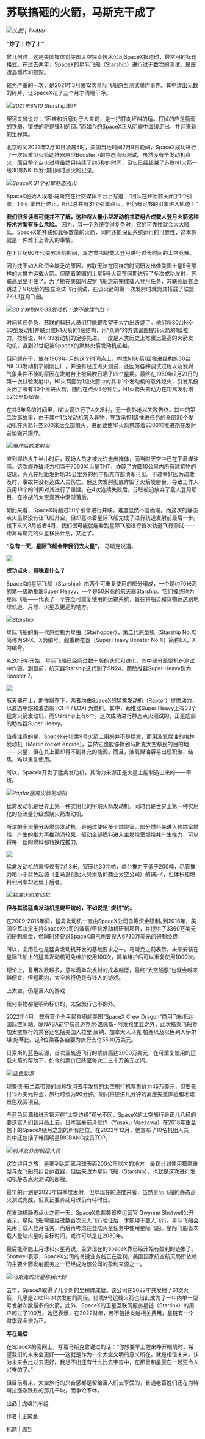 # 苏联搞砸的火箭，马斯克干成了

![](https://inews.gtimg.com/newsapp_bt/0/15657794666/1000)_头图 | Twitter_

**“炸了！炸了！”**

曾几何时，这是美国媒体对美国太空探索技术公司SpaceX报道时，最常用的标题格式。在过去两年，SpaceX的星际飞船（Starship）进行过无数次的测试，屡屡遭遇爆炸和损毁。

较为严重的一次，是2021年3月第12次星际飞船原型测试爆炸事件。其中炸出无数的碎片，让SpaceX花了三个月才清理干净。

![](https://inews.gtimg.com/newsapp_bt/0/15657794672/1000)_2021年SN10
Starship爆炸_

契诃夫曾说过：“困难和折磨对于人来说，是一把打向坯料的锤。打掉的应是脆弱的铁屑，锻成的将是锋利的钢。”而如今的SpaceX正从阴霾中缓缓走出，并迎来新的里程碑。

北京时间2023年2月10日凌晨5时，美国当地时间2月9日晚间，SpaceX成功进行了一次超重型火箭助推器原型Booster
7的静态点火测试。虽然没有全发动机点火，而且整个点火过程虽然只持续了约5秒的时间，但它已经超越了苏联N1火箭一级30颗NK-15发动机同时点火的记录。

![](https://inews.gtimg.com/newsapp_match/0/15657794675/0)_SpaceX 31个引擎静态点火_

SpaceX创始人埃隆·马斯克在社交媒体平台上写道：“团队在开始前关闭了1个引擎，1个引擎自行停止，所以总共有31个引擎点火。但仍有足够的引擎进入轨道！”

**我们很多读者可能并不了解，这种将大量小型发动机并联组合成载人登月火箭这种技术方案有多么危险。**
因为，当一个系统变得复杂时，它的可靠性就会大大降低。SpaceX能并联如此多数量的火箭，同时还能保证系统运行的可靠性，这本身就是一件难于上青天的事情。

在上世纪60年代美苏冷战期间，双方曾围绕载人登月进行过长时间的太空竞赛。

因为技不如人和资金缺乏的原因，苏联无法在同样的时间研发出像美国土星5号那样的大推力运载火箭。但随着美国的土星5号火箭在同期进行了多次成功发射，苏联高层坐不住了。为了抢在美国阿波罗飞船之前完成载人登月任务，苏联高层甚至跳过了N1火箭的独立测试飞行测试，在该火箭的第一次发射时就为其搭载了联盟7K-L1登月飞船。

![](https://inews.gtimg.com/newsapp_bt/0/15657794699/1000)_30个并联NK-33发动机：像不像煤气灶？_

时间紧任务急，苏联的科研人员们只能寄希望于大力出奇迹了。他们将30台NK-33型发动机并联组成N1火箭的1级结构，用“众筹”的方式试图提升火箭的1级推力。按理说，NK-33发动机的足够先进，一度是人类历史上推重比最高的火箭发动机，直到21世纪被SpaceX的默林火箭发动机超越。

但问题在于，放在1969年1月的这个时间点上，构成N1火箭1级推进结构的30台NK-33发动机才刚刚出厂，并没有经过点火测试，还因为各种调试过程以及发射气象条件不佳的原因在发射台上被风吹日晒了四个星期。最终在1969年2月21日的第一次试验发射中，N1火箭因为1级火箭中的其中1个发动机的意外熄火，引发系统关闭了所有30个推进火箭。随后在点火3分钟后，N1火箭失去动力在距离发射塔52公里处坠毁。

在共3年多的时间里，N1火箭进行了4次发射，无一例外地以失败告终。其中的第二次事故里，由于其中1台发动机吸入异物，导致承担1级推进任务的全部30个发动机在火箭升空200米后全部熄火，进而致使N1火箭携带着2300吨推进剂在发射台坠毁并爆炸。

![](https://inews.gtimg.com/newsapp_bt/0/15657794713/1000)_爆炸后的发射台_

直到爆炸发生半小时后，现场人员才被允许走出掩体，而当时天空中还在下着煤油雨。这次爆炸破坏力相当于7000吨当量TNT，炸碎了方圆10公里内所有建筑物的玻璃，火光在相距发射场35公里外的列宁斯克市都清晰可见。不过幸好因为疏散及时，事故并没有造成人员伤亡。但这次发射彻底炸毁了火箭发射台，导致工作人员用18个的时间对其进行了重建。在4次连续失败后，苏联被迫放弃了载人登月项目，在冷战的太空竞赛中渐渐落后。

如此来看，SpaceX将超过30个引擎进行并联，难度显然不言而喻。而这次的静态点火虽然没有让飞船升空，但却意味着星际飞船完成了进行轨道发射前最后一步。接下来的3月或者4月，我们很可能就能看到星际飞船进行首次轨道飞行测试——距离马斯克的火星移民计划，又近了。

**“总有一天，星际飞船会带我们去火星”。** 马斯克说道。

![](https://inews.gtimg.com/newsapp_bt/0/15657794715/1000)

**成功点火，意味着什么？**

SpaceX的星际飞船（Starship）由两个可重复使用的部分组成，一个是约70米高的第一级助推器Super
Heavy，一个是50米高的航天器Starship。它们被统称为星际飞船——代表了一个完全可重复使用的运输系统，旨在将船员和货物运送到地球轨道、月球、火星及更远的地方。

![](https://inews.gtimg.com/newsapp_bt/0/15657794718/1000)_Starship_

星际飞船的第一代原型机为星虫（Starhopper），第二代原型机（Starship No.X）简称为SNX，X为编号。超重助推器（Super Heavy
Booster No.X）简称BX，X为编号。

从2019年开始，星际飞船已经历过数十版的迭代和进化，其中部分原型机在测试中炸毁。到目前，航天器Starship迭代到了SN24，而助推器Super
Heavy则为Booster 7。

![](https://inews.gtimg.com/newsapp_bt/0/15657794739/1000)

航天器在上，助推器在下，两者均由SpaceX的猛禽发动机（Raptor）提供动力，以液态甲烷和液态氧 (CH4 / LOX) 为燃料。其中，助推器Super
Heavy上有33个猛禽火箭发动机，而Starship上有6个。这次成功进行静态点火测试的，正是底部的助推器Super Heavy。

值得注意的是，SpaceX在猎鹰9号火箭上用的并不是猛禽，而用液氧煤油的梅林发动机（Merlin rocket
engine）。虽然它也能够撑到马斯克太空移民的目的地——火星，但在其上面却得不到补充的能源。而且，液氧煤油容易出现积碳、结焦，难以重复使用。

所以，SpaceX开发了猛禽发动机，其动力来源正是火星上能制造出来的——甲烷。

![](https://inews.gtimg.com/newsapp_bt/0/15657794742/1000)_Raptor猛禽火箭发动机_

猛禽发动机是世界上第一种实用化的甲烷火箭发动机，同时也是世界上第一种实用化的全流量分级燃烧火箭发动机。

所谓的全流量分级燃烧发动机，是通过使用多个燃烧室，部分燃料先进入预燃室燃烧，产生的推力再推动涡轮泵，驱动全部燃料进入主燃烧室燃烧并产生推力，可以将每一丝的燃料都转换成推力。

![](https://inews.gtimg.com/newsapp_bt/0/15657794745/1000)

猛禽发动机的直径仅有为1.3米，室压约30兆帕，单台推力不低于200吨，尽管推力略小于蓝色起源（亚马逊创始人贝索斯的商业太空公司）的BE-4，但体积和燃料利用率却远优于后者。

![](https://inews.gtimg.com/newsapp_match/0/15657794749/0)_猛禽火箭发动机_

**但与其说猛禽发动机是烧甲烷的，不如说是“烧钱”的。**

在2009-2015年间，猛禽发动机一直由SpaceX公司自筹资金研制｡到2016年，美国空军决定支持SpaceX公司的液氧/甲烷发动机研制项目，并提供了3360万美元的研制资金，但同时还要求SpaceX自己也要投入6730万美元的研制经费｡

所以，复用性也是猛禽发动机开发的基础要求之一。马斯克之前表示，未来安装在星际飞船上的猛禽发动机可免维护使用100次，简单维护后可以重复使用1000次。

理论上，复用次数越多，意味着单次发射的成本越低，最终“太空船票”也就会越来越便宜。但短期内，太空旅行仍是有钱人的游戏。

上太空，仍是富人的游戏

任何事物都是明码标价的，太空旅行也不例外。

2022年4月，载有首个全平民乘组的美国“SpaceX Crew Dragon”商用飞船抵达国际空间站。除NASA前宇航员迈克尔·洛佩斯-
阿莱格里亚之外，此次搭乘飞船参加太空旅行的乘客还包括美国人拉里·康纳、加拿大人马克·帕西以及以色列人伊尔坦·施蒂比。这3位乘客各自要为旅行支付5500万美元。

贝索斯的蓝色起源，首次亚轨道飞行的票价高达2000万美元，在可重复使用的运载火箭的帮助下，如今的票价已降至每次二三十万美元之间。

![](https://inews.gtimg.com/newsapp_bt/0/15657794764/1000)_蓝色起源_

理查德·布兰森带领的维珍银河去年发售的太空旅行机票售价为45万美元，但要先付15万美元押金，旅行时长为90分钟。期间将提供几分钟的离座失重体验和地球景色观赏项目。

与蓝色起源和维珍银河在“太空边缘”观光不同，SpaceX的太空旅行是正儿八经的要送富人们到月亮上去。日本富豪前泽友作（Yusaku
Maezawa）在2018年重金包下的SpaceX绕月之旅的所有座位。在2022年12月，他宣布了10名机组人员，其中还包括了韩国明星BIGBANG成员TOP。

![](https://inews.gtimg.com/newsapp_bt/0/15657794780/1000)_前泽友作的机组人员_

这次绕月之旅，是要到达距离月球表面200公里以内的地方。最初计划使用猎鹰重型与龙飞船的组合运载器，但后来改为星际飞船（Starship），也就是这次进行发动机静态点火测试的那艘。

最早的计划是2023年四季度发射，但以现在的进度来看，虽然星际飞船的静态点火测试完成，但真正要奔赴月球仍有待时日。

在发动机静态点火之前一天，SpaceX总裁兼首席运营官 Gwynne
Shotwell公开表示，星际飞船需要经过数百次无人飞行验证后，才能用于载人飞行。星际飞船会先用于载人登月任务，而后再考虑在登陆火星任务中使用星际飞船。星际飞船首次载人登陆火星的目标时间，或许可以是在2030年。

最后能不能上月球和火星再说，至少现在的SpaceX靠已经开始有盈利的迹象了。Shotwell表示，SpaceX公司的关键业务线正在盈利，美国国家航空航天局所依赖的主要火箭发射服务之一已经成为该公司的盈利来源之一。

![](https://inews.gtimg.com/newsapp_bt/0/15657794788/1000)_马斯克的火星移民计划_

去年，SpaceX取得了几个新的里程碑成就。该公司在2022年共发射了61次火箭，几乎是2021年31次发射的两倍。猎鹰9号运载火箭也借此成为了一年内单一型号发射次数最多的火箭。此外，SpaceX的卫星互联网服务星链（Starlink）的用户超过了100万。她还表示，在2022财年，若不包括发射相关费用，星链有一个财季现金流为正。

**写在最后**

在SpaceX的官网上，写着马斯克曾说过的话：“你想要早上醒来睁开眼睛时，希望我们的未来会更好——这就是作为一个太空文明的意义所在。就是相信未来，认为未来会比过去更好。我想不出还有什么比去宇宙中，在那里和星辰在一起更令人兴奋的了。”

但目前看来，太空旅行的兴奋感都是留给富人们去享受的，普通老百姓们还在为特斯拉涨涨跌跌的那几千块，而争论不休。

出品 | 虎嗅汽车组

作者 | 王笑渔

标题 | 周到

